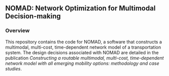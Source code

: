 ## NOMAD: Network Optimization for Multimodal Decision-making
### Overview
This repository contains the code for NOMAD, a software that constructs a multimodal, multi-cost, time-dependent network model of a transportation system. The design decisions associated with NOMAD are detailed in the publication *Constructing a routable multimodal, multi-cost, time-dependent network model with all emerging mobility options: methodology and case studies*.
